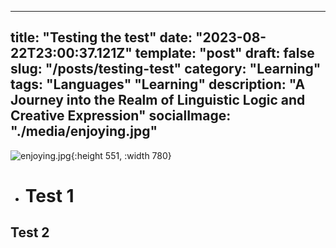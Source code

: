 - ---
title: "Testing the test"
date: "2023-08-22T23:00:37.121Z"
template: "post"
draft: false
slug: "/posts/testing-test"
category: "Learning"
tags:
"Languages"
"Learning"
description: "A Journey into the Realm of Linguistic Logic and Creative Expression"
socialImage: "./media/enjoying.jpg"
--
![enjoying.jpg](../assets/enjoying_1706740722713_0.jpg){:height 551, :width 780}
- # Test 1
## Test 2